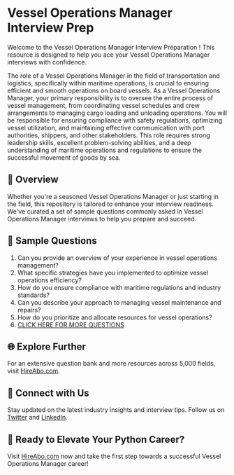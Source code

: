 # Vessel Operations Manager Interview Prep

Welcome to the Vessel Operations Manager Interview Preparation ! This resource is designed to help you ace your Vessel Operations Manager interviews with confidence.

The role of a Vessel Operations Manager in the field of transportation and logistics, specifically within maritime operations, is crucial to ensuring efficient and smooth operations on board vessels. As a Vessel Operations Manager, your primary responsibility is to oversee the entire process of vessel management, from coordinating vessel schedules and crew arrangements to managing cargo loading and unloading operations. You will be responsible for ensuring compliance with safety regulations, optimizing vessel utilization, and maintaining effective communication with port authorities, shippers, and other stakeholders. This role requires strong leadership skills, excellent problem-solving abilities, and a deep understanding of maritime operations and regulations to ensure the successful movement of goods by sea.

## 🚀 Overview

Whether you're a seasoned Vessel Operations Manager or just starting in the field, this repository is tailored to enhance your interview readiness. We've curated a set of sample questions commonly asked in Vessel Operations Manager interviews to help you prepare and succeed.

## 📝 Sample Questions

1. Can you provide an overview of your experience in vessel operations management?
2. What specific strategies have you implemented to optimize vessel operations efficiency?
3. How do you ensure compliance with maritime regulations and industry standards?
4. Can you describe your approach to managing vessel maintenance and repairs?
5. How do you prioritize and allocate resources for vessel operations?
6. [CLICK HERE FOR MORE QUESTIONS](https://hireabo.com/job/23_4_6/Vessel%20Operations%20Manager)

## 🌐 Explore Further

For an extensive question bank and more resources across 5,000 fields, visit [HireAbo.com](https://www.hireabo.com).

## 📱 Connect with Us

Stay updated on the latest industry insights and interview tips. Follow us on [Twitter](https://twitter.com/hireabo) and [LinkedIn](https://www.linkedin.com/in/hire-abo-3609972a8/).

## 🚀 Ready to Elevate Your Python Career?

Visit [HireAbo.com](https://www.hireabo.com) now and take the first step towards a successful Vessel Operations Manager career!